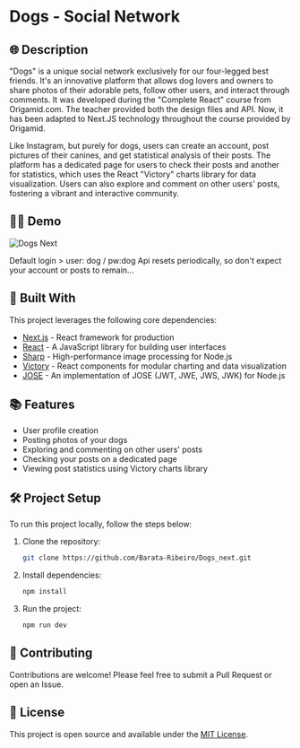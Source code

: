 # Dogs - Social Network

## 🌐 Description

"Dogs" is a unique social network exclusively for our four-legged best friends. It's an innovative platform that allows dog lovers and owners to share photos of their adorable pets, follow other users, and interact through comments. It was developed during the "Complete React" course from Origamid.com. The teacher provided both the design files and API. Now, it has been adapted to Next.JS technology throughout the course provided by Origamid.

Like Instagram, but purely for dogs, users can create an account, post pictures of their canines, and get statistical analysis of their posts. The platform has a dedicated page for users to check their posts and another for statistics, which uses the React "Victory" charts library for data visualization. Users can also explore and comment on other users' posts, fostering a vibrant and interactive community.

## 👨‍💻 Demo

![Dogs Next](./public/assets/screenshot.gif)

Default login > user: dog / pw:dog
Api resets periodically, so don't expect your account or posts to remain...

## 🚀 Built With

This project leverages the following core dependencies:

- [Next.js](https://nextjs.org/) - React framework for production
- [React](https://reactjs.org/) - A JavaScript library for building user interfaces
- [Sharp](https://sharp.pixelplumbing.com/) - High-performance image processing for Node.js
- [Victory](https://formidable.com/open-source/victory/) - React components for modular charting and data visualization
- [JOSE](https://github.com/panva/jose) - An implementation of JOSE (JWT, JWE, JWS, JWK) for Node.js


## 📚 Features

- User profile creation
- Posting photos of your dogs
- Exploring and commenting on other users' posts
- Checking your posts on a dedicated page
- Viewing post statistics using Victory charts library

## 🛠️ Project Setup

To run this project locally, follow the steps below:

1. Clone the repository:

   ```bash
   git clone https://github.com/Barata-Ribeiro/Dogs_next.git
   ```

2. Install dependencies:

   ```bash
   npm install
   ```

3. Run the project:

   ```bash
   npm run dev
   ```

## 🤝 Contributing

Contributions are welcome! Please feel free to submit a Pull Request or open an Issue.

## 📜 License

This project is open source and available under the [MIT License](LICENSE).
